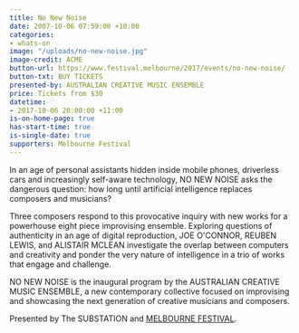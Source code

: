 ```yaml
---
title: No New Noise
date: 2007-10-06 07:59:00 +10:00
categories:
- whats-on
image: "/uploads/no-new-noise.jpg"
image-credit: ACME
button-url: https://www.festival.melbourne/2017/events/no-new-noise/
button-txt: BUY TICKETS
presented-by: AUSTRALIAN CREATIVE MUSIC ENSEMBLE
price: Tickets from $30
datetime:
- 2017-10-06 20:00:00 +11:00
is-on-home-page: true
has-start-time: true
is-single-date: true
supporters: Melbourne Festival
---
```


In an age of personal assistants hidden inside mobile phones, driverless cars and increasingly self-aware technology, NO NEW NOISE asks the dangerous question: how long until artificial intelligence replaces composers
and musicians?

Three composers respond to this provocative inquiry with new works for a powerhouse eight piece improvising ensemble. Exploring questions of authenticity in an age of digital reproduction, JOE O'CONNOR, REUBEN LEWIS, and ALISTAIR MCLEAN investigate the overlap between computers and creativity and ponder the very nature of intelligence in a trio of works that engage and challenge.

NO NEW NOISE is the inaugural program by the AUSTRALIAN CREATIVE MUSIC ENSEMBLE, a new contemporary collective focused on improvising and showcasing the next generation of creative musicians and composers.

Presented by The SUBSTATION and [MELBOURNE FESTIVAL](https://www.festival.melbourne/).